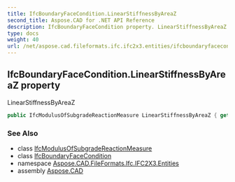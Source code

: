 ```yaml
---
title: IfcBoundaryFaceCondition.LinearStiffnessByAreaZ
second_title: Aspose.CAD for .NET API Reference
description: IfcBoundaryFaceCondition property. LinearStiffnessByAreaZ
type: docs
weight: 40
url: /net/aspose.cad.fileformats.ifc.ifc2x3.entities/ifcboundaryfacecondition/linearstiffnessbyareaz/
---
```

## IfcBoundaryFaceCondition.LinearStiffnessByAreaZ property

LinearStiffnessByAreaZ

```csharp
public IfcModulusOfSubgradeReactionMeasure LinearStiffnessByAreaZ { get; set; }
```

### See Also

* class [IfcModulusOfSubgradeReactionMeasure](../../../aspose.cad.fileformats.ifc.ifc2x3.types/ifcmodulusofsubgradereactionmeasure/)
* class [IfcBoundaryFaceCondition](../)
* namespace [Aspose.CAD.FileFormats.Ifc.IFC2X3.Entities](../../ifcboundaryfacecondition/)
* assembly [Aspose.CAD](../../../)


